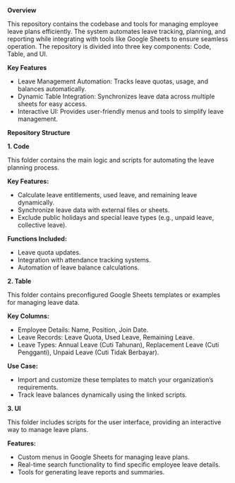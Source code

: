 **Overview**

This repository contains the codebase and tools for managing employee leave plans efficiently. The system automates leave tracking, planning, and reporting while integrating with tools like Google Sheets to ensure seamless operation. The repository is divided into three key components: Code, Table, and UI.

**Key Features**

- Leave Management Automation: Tracks leave quotas, usage, and balances automatically.
- Dynamic Table Integration: Synchronizes leave data across multiple sheets for easy access.
- Interactive UI: Provides user-friendly menus and tools to simplify leave management.

**Repository Structure**

**1. Code**

This folder contains the main logic and scripts for automating the leave planning process.

**Key Features:**

- Calculate leave entitlements, used leave, and remaining leave dynamically.
- Synchronize leave data with external files or sheets.
- Exclude public holidays and special leave types (e.g., unpaid leave, collective leave).

**Functions Included:**

- Leave quota updates.
- Integration with attendance tracking systems.
- Automation of leave balance calculations.
  
**2. Table**

This folder contains preconfigured Google Sheets templates or examples for managing leave data.

**Key Columns:**

- Employee Details: Name, Position, Join Date.
- Leave Records: Leave Quota, Used Leave, Remaining Leave.
- Leave Types: Annual Leave (Cuti Tahunan), Replacement Leave (Cuti Pengganti), Unpaid Leave (Cuti Tidak Berbayar).

**Use Case:**

- Import and customize these templates to match your organization’s requirements.
- Track leave balances dynamically using the linked scripts.
  
**3. UI**

This folder includes scripts for the user interface, providing an interactive way to manage leave plans.

**Features:**

- Custom menus in Google Sheets for managing leave plans.
- Real-time search functionality to find specific employee leave details.
- Tools for generating leave reports and summaries.

